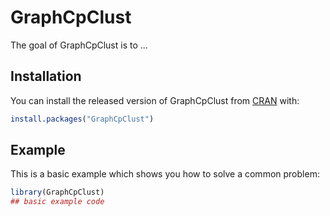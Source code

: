 
# GraphCpClust

<!-- badges: start -->
<!-- badges: end -->

The goal of GraphCpClust is to ...

## Installation

You can install the released version of GraphCpClust from [CRAN](https://CRAN.R-project.org) with:

``` r
install.packages("GraphCpClust")
```

## Example

This is a basic example which shows you how to solve a common problem:

``` r
library(GraphCpClust)
## basic example code
```

